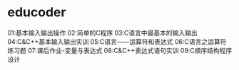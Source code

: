 # educoder

01:基本输入输出操作
02:简单的C程序
03:C语言中最基本的输入输出
04:C&C++基本输入输出实训
05:C语言——运算符和表达式
06:C语言之运算符练习题
07:课后作业-变量与表达式
08:C&C++表达式语句实训
09:C顺序结构程序设计
